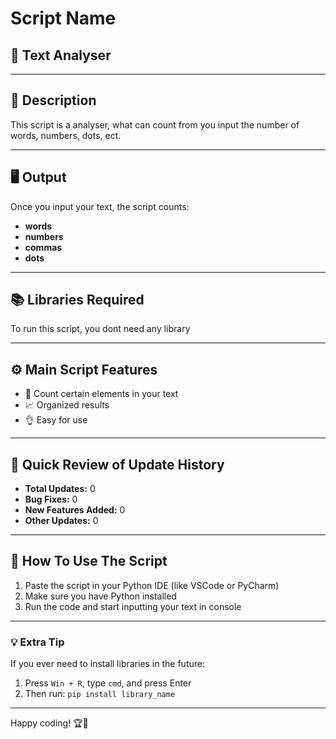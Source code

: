 # Script Name
## 📃 Text Analyser

---

## 📄 Description
This script is a analyser, what can count from you input the number of words, numbers, dots, ect.

---

## 🖥️ Output
Once you input your text, the script counts:
- **words**
- **numbers**
- **commas**
- **dots**

---

## 📚 Libraries Required
To run this script, you dont need any library

---

## ⚙️ Main Script Features
- 🔢 Count certain elements in your text
- 📈 Organized results
- 👌 Easy for use

---

## 📝 Quick Review of Update History
- **Total Updates:** 0  
- **Bug Fixes:** 0  
- **New Features Added:** 0  
- **Other Updates:** 0  

---

## 🚀 How To Use The Script
1. Paste the script in your Python IDE (like VSCode or PyCharm)
2. Make sure you have Python installed
3. Run the code and start inputting your text in console

---

### 💡 Extra Tip
If you ever need to install libraries in the future:
1. Press `Win + R`, type `cmd`, and press Enter
2. Then run: `pip install library_name`

---

Happy coding! 🏆👾
